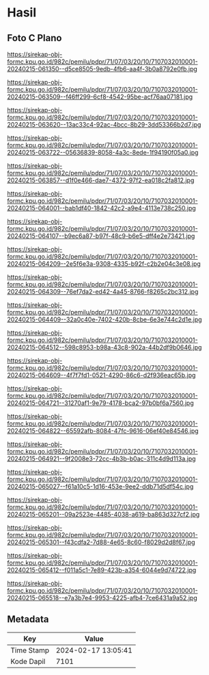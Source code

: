 # Hasil

## Foto C Plano

https://sirekap-obj-formc.kpu.go.id/982c/pemilu/pdpr/71/07/03/20/10/7107032010001-20240215-061350--d5ce8505-9edb-4fb6-aa4f-3b0a8792e0fb.jpg

https://sirekap-obj-formc.kpu.go.id/982c/pemilu/pdpr/71/07/03/20/10/7107032010001-20240215-063509--f46ff299-6cf8-4542-95be-acf76aa07181.jpg

https://sirekap-obj-formc.kpu.go.id/982c/pemilu/pdpr/71/07/03/20/10/7107032010001-20240215-063620--13ac33c4-92ac-4bcc-8b29-3dd53366b2d7.jpg

https://sirekap-obj-formc.kpu.go.id/982c/pemilu/pdpr/71/07/03/20/10/7107032010001-20240215-063722--05636839-8058-4a3c-8ede-1f94190f05a0.jpg

https://sirekap-obj-formc.kpu.go.id/982c/pemilu/pdpr/71/07/03/20/10/7107032010001-20240215-063857--d1f0e466-dae7-4372-97f2-ea018c2fa812.jpg

https://sirekap-obj-formc.kpu.go.id/982c/pemilu/pdpr/71/07/03/20/10/7107032010001-20240215-064001--bab1df40-1842-42c2-a9e4-4113e738c250.jpg

https://sirekap-obj-formc.kpu.go.id/982c/pemilu/pdpr/71/07/03/20/10/7107032010001-20240215-064107--b9ec6a87-b97f-48c9-b6e5-dff4e2e73421.jpg

https://sirekap-obj-formc.kpu.go.id/982c/pemilu/pdpr/71/07/03/20/10/7107032010001-20240215-064209--2e5f6e3a-9308-4335-b92f-c2b2e04c3e08.jpg

https://sirekap-obj-formc.kpu.go.id/982c/pemilu/pdpr/71/07/03/20/10/7107032010001-20240215-064309--76ef7da2-ed42-4a45-8766-f8265c2bc312.jpg

https://sirekap-obj-formc.kpu.go.id/982c/pemilu/pdpr/71/07/03/20/10/7107032010001-20240215-064409--32a0c40e-7402-420b-8cbe-6e3e744c2d1e.jpg

https://sirekap-obj-formc.kpu.go.id/982c/pemilu/pdpr/71/07/03/20/10/7107032010001-20240215-064512--598c8953-b98a-43c8-902a-44b2df9b0646.jpg

https://sirekap-obj-formc.kpu.go.id/982c/pemilu/pdpr/71/07/03/20/10/7107032010001-20240215-064609--4f7f7fd1-0521-4290-86c6-d2f936eac65b.jpg

https://sirekap-obj-formc.kpu.go.id/982c/pemilu/pdpr/71/07/03/20/10/7107032010001-20240215-064721--31270af1-9e79-4178-bca2-97b0bf6a7560.jpg

https://sirekap-obj-formc.kpu.go.id/982c/pemilu/pdpr/71/07/03/20/10/7107032010001-20240215-064822--65592afb-8084-47fc-9616-06ef40e84546.jpg

https://sirekap-obj-formc.kpu.go.id/982c/pemilu/pdpr/71/07/03/20/10/7107032010001-20240215-064921--9f2008e3-72cc-4b3b-b0ac-311c4d9d113a.jpg

https://sirekap-obj-formc.kpu.go.id/982c/pemilu/pdpr/71/07/03/20/10/7107032010001-20240215-065027--f61a10c5-1d16-453e-9ee2-ddb71d5df54c.jpg

https://sirekap-obj-formc.kpu.go.id/982c/pemilu/pdpr/71/07/03/20/10/7107032010001-20240215-065201--09a2523e-4485-4038-a619-ba863d327cf2.jpg

https://sirekap-obj-formc.kpu.go.id/982c/pemilu/pdpr/71/07/03/20/10/7107032010001-20240215-065301--f43cdfa2-7d88-4e65-8c60-f8029d2d8f67.jpg

https://sirekap-obj-formc.kpu.go.id/982c/pemilu/pdpr/71/07/03/20/10/7107032010001-20240215-065412--f011a5c1-7e89-423b-a354-6044e9d74722.jpg

https://sirekap-obj-formc.kpu.go.id/982c/pemilu/pdpr/71/07/03/20/10/7107032010001-20240215-065518--e7a3b7e4-9953-4225-afb4-7ce6431a9a52.jpg


## Metadata

| Key        | Value               |
| ---------- | ------------------- |
| Time Stamp | 2024-02-17 13:05:41 |
| Kode Dapil | 7101                |



